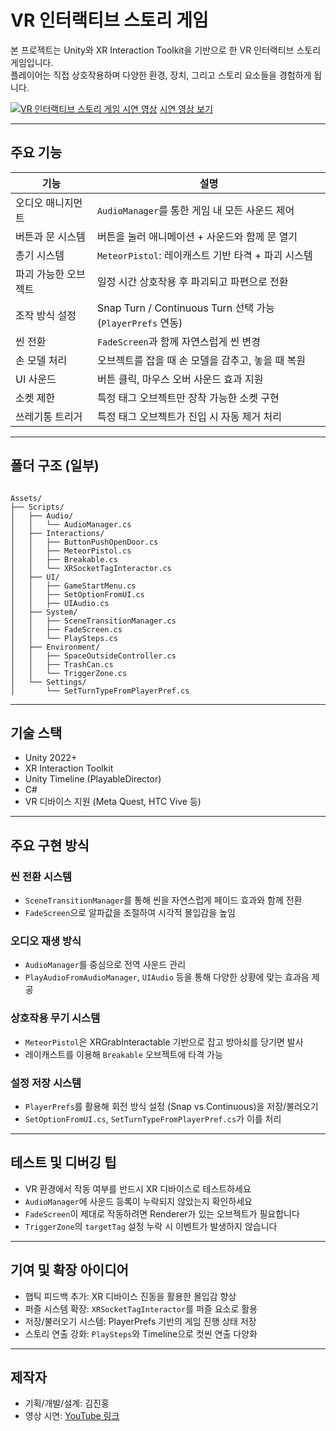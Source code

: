# VR 인터랙티브 스토리 게임

본 프로젝트는 Unity와 XR Interaction Toolkit을 기반으로 한 VR 인터랙티브 스토리 게임입니다.  
플레이어는 직접 상호작용하며 다양한 환경, 장치, 그리고 스토리 요소들을 경험하게 됩니다.

[![VR 인터랙티브 스토리 게임 시연 영상](https://img.youtube.com/vi/hvpG1fLjlkE/maxresdefault.jpg)](https://youtu.be/hvpG1fLjlkE)
[시연 영상 보기](https://youtu.be/hvpG1fLjlkE)

---

## 주요 기능

| 기능 | 설명 |
|------|------|
| 오디오 매니지먼트 | `AudioManager`를 통한 게임 내 모든 사운드 제어 |
| 버튼과 문 시스템 | 버튼을 눌러 애니메이션 + 사운드와 함께 문 열기 |
| 총기 시스템 | `MeteorPistol`: 레이캐스트 기반 타격 + 파괴 시스템 |
| 파괴 가능한 오브젝트 | 일정 시간 상호작용 후 파괴되고 파편으로 전환 |
| 조작 방식 설정 | Snap Turn / Continuous Turn 선택 가능 (`PlayerPrefs` 연동) |
| 씬 전환 | `FadeScreen`과 함께 자연스럽게 씬 변경 |
| 손 모델 처리 | 오브젝트를 잡을 때 손 모델을 감추고, 놓을 때 복원 |
| UI 사운드 | 버튼 클릭, 마우스 오버 사운드 효과 지원 |
| 소켓 제한 | 특정 태그 오브젝트만 장착 가능한 소켓 구현 |
| 쓰레기통 트리거 | 특정 태그 오브젝트가 진입 시 자동 제거 처리 |

---

## 폴더 구조 (일부)

```

Assets/
├── Scripts/
│   ├── Audio/
│   │   └── AudioManager.cs
│   ├── Interactions/
│   │   ├── ButtonPushOpenDoor.cs
│   │   ├── MeteorPistol.cs
│   │   ├── Breakable.cs
│   │   └── XRSocketTagInteractor.cs
│   ├── UI/
│   │   ├── GameStartMenu.cs
│   │   ├── SetOptionFromUI.cs
│   │   ├── UIAudio.cs
│   ├── System/
│   │   ├── SceneTransitionManager.cs
│   │   ├── FadeScreen.cs
│   │   └── PlaySteps.cs
│   ├── Environment/
│   │   ├── SpaceOutsideController.cs
│   │   ├── TrashCan.cs
│   │   └── TriggerZone.cs
│   └── Settings/
│       └── SetTurnTypeFromPlayerPref.cs

```

---

## 기술 스택

- Unity 2022+
- XR Interaction Toolkit
- Unity Timeline (PlayableDirector)
- C#
- VR 디바이스 지원 (Meta Quest, HTC Vive 등)

---

## 주요 구현 방식

### 씬 전환 시스템
- `SceneTransitionManager`를 통해 씬을 자연스럽게 페이드 효과와 함께 전환
- `FadeScreen`으로 알파값을 조절하여 시각적 몰입감을 높임

### 오디오 재생 방식
- `AudioManager`를 중심으로 전역 사운드 관리
- `PlayAudioFromAudioManager`, `UIAudio` 등을 통해 다양한 상황에 맞는 효과음 제공

### 상호작용 무기 시스템
- `MeteorPistol`은 XRGrabInteractable 기반으로 잡고 방아쇠를 당기면 발사
- 레이캐스트를 이용해 `Breakable` 오브젝트에 타격 가능

### 설정 저장 시스템
- `PlayerPrefs`를 활용해 회전 방식 설정 (Snap vs Continuous)을 저장/불러오기
- `SetOptionFromUI.cs`, `SetTurnTypeFromPlayerPref.cs`가 이를 처리

---

## 테스트 및 디버깅 팁

- VR 환경에서 작동 여부를 반드시 XR 디바이스로 테스트하세요
- `AudioManager`에 사운드 등록이 누락되지 않았는지 확인하세요
- `FadeScreen`이 제대로 작동하려면 Renderer가 있는 오브젝트가 필요합니다
- `TriggerZone`의 `targetTag` 설정 누락 시 이벤트가 발생하지 않습니다

---

## 기여 및 확장 아이디어

- 햅틱 피드백 추가: XR 디바이스 진동을 활용한 몰입감 향상
- 퍼즐 시스템 확장: `XRSocketTagInteractor`를 퍼즐 요소로 활용
- 저장/불러오기 시스템: PlayerPrefs 기반의 게임 진행 상태 저장
- 스토리 연출 강화: `PlaySteps`와 Timeline으로 컷씬 연출 다양화

---

## 제작자

- 기획/개발/설계: 김진홍
- 영상 시연: [YouTube 링크](https://youtu.be/hvpG1fLjlkE)
```
